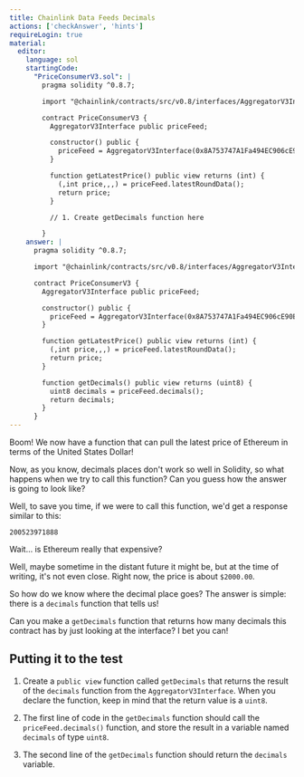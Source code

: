 ```yaml
---
title: Chainlink Data Feeds Decimals
actions: ['checkAnswer', 'hints']
requireLogin: true
material:
  editor:
    language: sol
    startingCode:
      "PriceConsumerV3.sol": |
        pragma solidity ^0.8.7;

        import "@chainlink/contracts/src/v0.8/interfaces/AggregatorV3Interface.sol";

        contract PriceConsumerV3 {
          AggregatorV3Interface public priceFeed;

          constructor() public {
            priceFeed = AggregatorV3Interface(0x8A753747A1Fa494EC906cE90E9f37563A8AF630e);
          }

          function getLatestPrice() public view returns (int) {
            (,int price,,,) = priceFeed.latestRoundData();
            return price;
          }

          // 1. Create getDecimals function here

        }
    answer: |
      pragma solidity ^0.8.7;

      import "@chainlink/contracts/src/v0.8/interfaces/AggregatorV3Interface.sol";

      contract PriceConsumerV3 {
        AggregatorV3Interface public priceFeed;

        constructor() public {
          priceFeed = AggregatorV3Interface(0x8A753747A1Fa494EC906cE90E9f37563A8AF630e);
        }

        function getLatestPrice() public view returns (int) {
          (,int price,,,) = priceFeed.latestRoundData();
          return price;
        }

        function getDecimals() public view returns (uint8) {
          uint8 decimals = priceFeed.decimals();
          return decimals;
        }
      }
---
```


Boom! We now have a function that can pull the latest price of Ethereum in terms of the United States Dollar!

Now, as you know, decimals places don't work so well in Solidity, so what happens when we try to call this function? Can you guess how the answer is going to look like?

Well, to save you time, if we were to call this function, we'd get a response similar to this:

```
200523971888
```

Wait... is Ethereum really that expensive?

Well, maybe sometime in the distant future it might be, but at the time of writing, it's not even close. Right now, the price is about `$2000.00`.

So how do we know where the decimal place goes? The answer is simple: there is a `decimals` function that tells us!

Can you make a `getDecimals` function that returns how many decimals this contract has by just looking at the interface? I bet you can!

## Putting it to the test

1. Create a `public view` function called `getDecimals` that returns the result of the `decimals` function from the `AggregatorV3Interface`. When you declare the function, keep in mind that the return value is a `uint8`.

2. The first line of code in the `getDecimals` function should call the `priceFeed.decimals()` function, and store the result in a variable named `decimals` of type `uint8`.

3. The second line of the `getDecimals` function should return the `decimals` variable.

